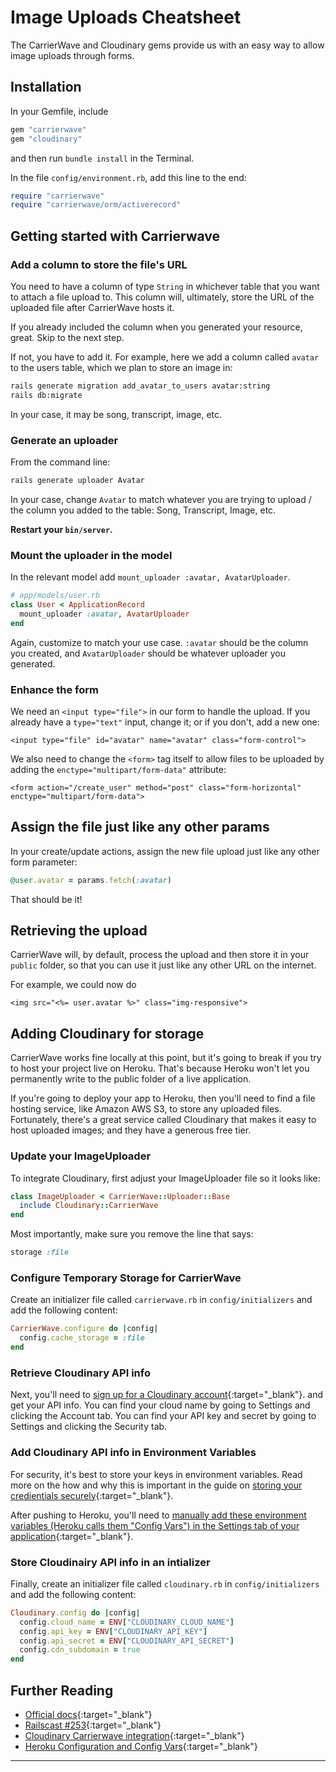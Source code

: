 # Image Uploads Cheatsheet

The CarrierWave and Cloudinary gems provide us with an easy way to allow image
uploads through forms.

## Installation

In your Gemfile, include

```ruby
gem "carrierwave"
gem "cloudinary"
```

and then run `bundle install` in the Terminal.

In the file `config/environment.rb`, add this line to the end:

```ruby
require "carrierwave"
require "carrierwave/orm/activerecord"
```

## Getting started with Carrierwave

### Add a column to store the file's URL

You need to have a column of type `String` in whichever table that you want to
attach a file upload to. This column will, ultimately, store the URL of the
uploaded file after CarrierWave hosts it.

If you already included the column when you generated your resource, great. Skip
to the next step.

If not, you have to add it. For example, here we add a column called `avatar` to
the users table, which we plan to store an image in:

```bash
rails generate migration add_avatar_to_users avatar:string
rails db:migrate
```

In your case, it may be song, transcript, image, etc.

### Generate an uploader

From the command line:

```bash
rails generate uploader Avatar
```

In your case, change `Avatar` to match whatever you are trying to upload / the
column you added to the table: Song, Transcript, Image, etc.

**Restart your `bin/server`.**

### Mount the uploader in the model

In the relevant model add `mount_uploader :avatar, AvatarUploader`.

```ruby
# app/models/user.rb
class User < ApplicationRecord
  mount_uploader :avatar, AvatarUploader
end
```

Again, customize to match your use case. `:avatar` should be the column you
created, and `AvatarUploader` should be whatever uploader you generated.

### Enhance the form

We need an `<input type="file">` in our form to handle the upload. If you
already have a `type="text"` input, change it; or if you don't, add a new one:

```erb
<input type="file" id="avatar" name="avatar" class="form-control">
```

We also need to change the `<form>` tag itself to allow files to be uploaded by
adding the `enctype="multipart/form-data"` attribute:

```erb
<form action="/create_user" method="post" class="form-horizontal" enctype="multipart/form-data">
```

## Assign the file just like any other params

In your create/update actions, assign the new file upload just like any other
form parameter:

```ruby
@user.avatar = params.fetch(:avatar)
```

That should be it!

## Retrieving the upload

CarrierWave will, by default, process the upload and then store it in your
`public` folder, so that you can use it just like any other URL on the internet.

For example, we could now do

```erb
<img src="<%= user.avatar %>" class="img-responsive">
```

## Adding Cloudinary for storage

CarrierWave works fine locally at this point, but it's going to break if you try
to host your project live on Heroku. That's because Heroku won't let you
permanently write to the public folder of a live application.

If you're going to deploy your app to Heroku, then you'll need to find a file
hosting service, like Amazon AWS S3, to store any uploaded files. Fortunately,
there's a great service called Cloudinary that makes it easy to host uploaded
images; and they have a generous free tier.

### Update your ImageUploader

To integrate Cloudinary, first adjust your ImageUploader file so it looks like:

```ruby
class ImageUploader < CarrierWave::Uploader::Base
  include Cloudinary::CarrierWave
end
```

Most importantly, make sure you remove the line that says:

```ruby
storage :file
```

### Configure Temporary Storage for CarrierWave

Create an initializer file called `carrierwave.rb` in `config/initializers` and add the following content:

```ruby
CarrierWave.configure do |config|
  config.cache_storage = :file
end
```

### Retrieve Cloudinary API info

Next, you'll need to [sign up for a Cloudinary
account](https://cloudinary.com/users/register/free){:target="_blank"}. and get
your API info. You can find your cloud name by going to Settings and clicking
the Account tab. You can find your API key and secret by going to Settings and
clicking the Security tab.

### Add Cloudinary API info in Environment Variables

For security, it's best to store your keys in environment variables. Read more
on the how and why this is important in the guide on [storing your credientials
securely](https://chapters-foo.ourplatform.com/chapters/792){:target="_blank"}.

After pushing to Heroku, you'll need to [manually add these environment
variables (Heroku calls them "Config Vars") in the Settings tab of your
application](https://devcenter.heroku.com/articles/config-vars#using-the-heroku-dashboard){:target="_blank"}.

### Store Cloudinairy API info in an intializer

Finally, create an initializer file called `cloudinary.rb` in `config/initializers` and add the following content:

```ruby
Cloudinary.config do |config|
  config.cloud_name = ENV["CLOUDINARY_CLOUD_NAME"]
  config.api_key = ENV["CLOUDINARY_API_KEY"]
  config.api_secret = ENV["CLOUDINARY_API_SECRET"]
  config.cdn_subdomain = true
end
```

## Further Reading

- [Official docs](https://github.com/carrierwaveuploader/carrierwave){:target="_blank"}
- [Railscast #253](http://railscasts.com/episodes/253-carrierwave-file-uploads){:target="_blank"}
- [Cloudinary Carrierwave integration](https://cloudinary.com/documentation/rails_carrierwave){:target="_blank"}
- [Heroku Configuration and Config Vars](https://devcenter.heroku.com/articles/config-vars){:target="_blank"}

---
